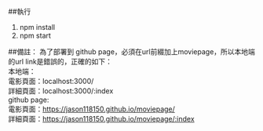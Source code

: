 ##執行
1. npm install
2. npm start

##備註：
為了部署到 github page，必須在url前綴加上moviepage，所以本地端的url link是錯誤的，正確的如下： <br /> 
本地端：<br />
電影頁面：localhost:3000/ <br />
詳細頁面：localhost:3000/:index <br />
github page:<br />
電影頁面：https://jason118150.github.io/moviepage/<br />
詳細頁面：https://jason118150.github.io/moviepage/:index<br />
